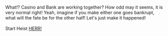 What!? Casino and Bank are working together? How odd may it seems, it is very normal right! Yeah, imagine if you make either one goes bankrupt, what will the fate be for the other half! Let's just make it happened!  
&nbsp;  
Start Heist [HERR!](http://103.178.153.113:50002)
